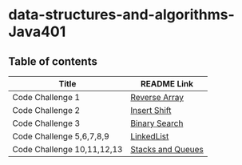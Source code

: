 # data-structures-and-algorithms-Java401

## Table of contents

| **Title**                  | **README Link**                                                                                                  |
| -------------------------- | ---------------------------------------------------------------------------------------------------------------- |
| Code Challenge 1           | [Reverse Array](https://github.com/GhadeerKh9/data-structures-and-algorithms401/blob/main/challenge1/README.md)  |
| Code Challenge 2           | [Insert Shift](https://github.com/GhadeerKh9/data-structures-and-algorithms401/blob/main/challenge2/README.md)   |
| Code Challenge 3           | [Binary Search](https://github.com/GhadeerKh9/data-structures-and-algorithms401/blob/main/challenge3/README.md)  |
| Code Challenge 5,6,7,8,9   | [LinkedList](https://github.com/GhadeerKh9/data-structures-and-algorithms401/tree/main/Linked-list)              |
| Code Challenge 10,11,12,13 | [Stacks and Queues](https://github.com/GhadeerKh9/data-structures-and-algorithms401/tree/main/Stacks-and-Queues) |
